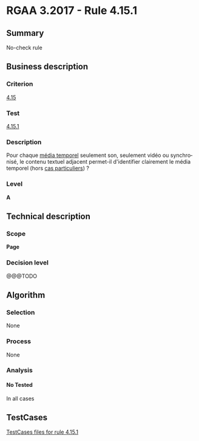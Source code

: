# RGAA 3.2017 - Rule 4.15.1

## Summary
No-check rule


## Business description

### Criterion
[4.15](http://references.modernisation.gouv.fr/rgaa-accessibilite/criteres.html#crit-4-15)

### Test
[4.15.1](http://references.modernisation.gouv.fr/rgaa-accessibilite/criteres.html#test-4-15-1)

### Description
<div lang="fr">Pour chaque <a href="http://references.modernisation.gouv.fr/rgaa-accessibilite/glossaire.html#mdia-temporel-type-son-vido-et-synchronis">m&#xE9;dia temporel</a> seulement son, seulement vid&#xE9;o ou synchronis&#xE9;, le contenu textuel adjacent permet-il d'identifier clairement le m&#xE9;dia temporel (hors <a href="http://references.modernisation.gouv.fr/rgaa-accessibilite/cas-particuliers.html#cp-4-15" title="Cas particuliers pour le crit&#xE8;re 4.15">cas particuliers</a>)&nbsp;?</div>

### Level
**A**


## Technical description

### Scope
**Page**

### Decision level
@@@TODO


## Algorithm

### Selection
None

### Process
None

### Analysis

#### No Tested
In all cases


##  TestCases

[TestCases files for rule 4.15.1](https://github.com/Asqatasun/Asqatasun/tree/develop/rules/rules-rgaa3.2017/src/test/resources/testcases/rgaa32017/Rgaa32017Rule041501/)


